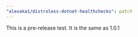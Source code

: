```yaml
---
"alexaka1/distroless-dotnet-healthchecks": patch
---
```


This is a pre-release test. It is the same as 1.0.1
